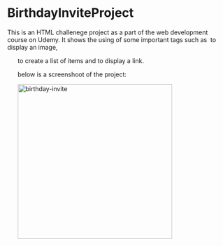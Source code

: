 # BirthdayInviteProject
This is an HTML challenege project as a part of the web development course on Udemy.
It shows the using of some important tags such as <img/> to display an image, <ul> to create a list of items and <a> to display a link.


below is a screenshoot of the project:


<img width="353" alt="birthday-invite" src="https://github.com/Silav/BirthdayInviteProject/assets/58553805/6584473d-cfc8-42df-a5f8-bac13ea75134">
